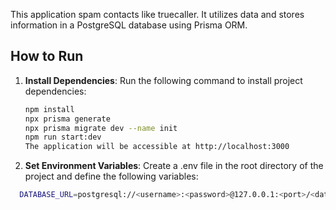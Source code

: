 
This application spam contacts like truecaller. It utilizes data and stores information in a PostgreSQL database using Prisma ORM.

## How to Run

1. **Install Dependencies**: Run the following command to install project dependencies:

   ```bash
   npm install
   npx prisma generate
   npx prisma migrate dev --name init
   npm run start:dev
   The application will be accessible at http://localhost:3000

2. **Set Environment Variables**: Create a .env file in the root directory of the project and define the following variables:

 ```bash
   DATABASE_URL=postgresql://<username>:<password>@127.0.0.1:<port>/<database_name>
